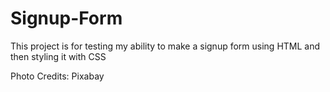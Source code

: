 # Signup-Form

This project is for testing my ability to make a signup form using HTML
and then styling it with CSS

Photo Credits: Pixabay
